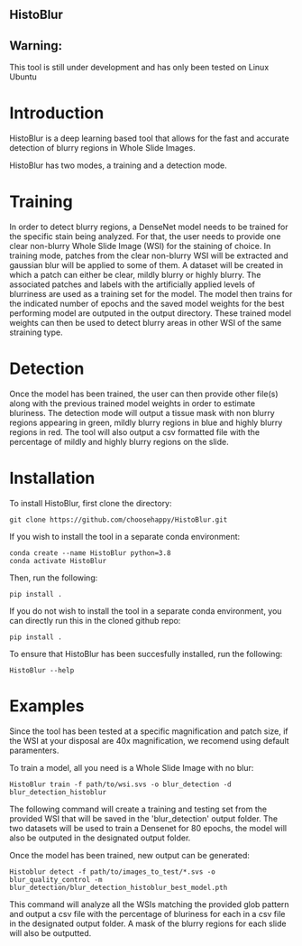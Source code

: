 ## HistoBlur

## Warning:
This tool is still under development and has only been tested on Linux Ubuntu


# Introduction

HistoBlur is a deep learning based tool that allows for the fast and accurate detection of blurry regions in Whole Slide Images.

HistoBlur has two modes, a training and a detection mode. 


# Training

In order to detect blurry regions, a DenseNet model needs to be trained for the specific stain being analyzed.
For that, the user needs to provide one clear non-blurry Whole Slide Image (WSI) for the staining of choice.
In training mode, patches from the clear non-blurry WSI will be extracted and gaussian blur will be applied to some of them. A dataset will be created
in which a patch can either be clear, mildly blurry or highly blurry. The associated patches and labels with the artificially applied levels of blurriness
are used as a training set for the model.
The model then trains for the indicated number of epochs and the saved model weights for the best performing model are outputed in the output directory.
These trained model weights can then be used to detect blurry areas in other WSI of the same straining type.

# Detection

Once the model has been trained, the user can then provide other file(s) along with the previous trained model weights in order to estimate bluriness.
The detection mode will output a tissue mask with non blurry regions appearing in green, mildly blurry regions in blue and highly blurry regions in red.
The tool will also output a csv formatted file with the percentage of mildly and highly blurry regions on the slide.

# Installation

To install HistoBlur, first clone the directory:

```
git clone https://github.com/choosehappy/HistoBlur.git
```

If you wish to install the tool in a separate conda environment:

```
conda create --name HistoBlur python=3.8
conda activate HistoBlur
```

Then, run the following:

```
pip install .
```

If you do not wish to install the tool in a separate conda environment, you can directly run this in the cloned github repo:

```
pip install .
```

To ensure that HistoBlur has been succesfully installed, run the following:

```
HistoBlur --help
```

# Examples

Since the tool has been tested at a specific magnification and patch size, if the WSI at your disposal are 40x magnification, we recomend using
default paramenters.

To train a model, all you need is a Whole Slide Image with no blur:
```
HistoBlur train -f path/to/wsi.svs -o blur_detection -d blur_detection_histoblur
```

The following command will create a training and testing set from the provided WSI that will be saved in the 'blur_detection' output folder.
The two datasets will be used to train a Densenet for 80 epochs, the model will also be outputed in the designated output folder.

Once the model has been trained, new output can be generated:

```
Histoblur detect -f path/to/images_to_test/*.svs -o blur_quality_control -m blur_detection/blur_detection_histoblur_best_model.pth
```

This command will analyze all the WSIs matching the provided glob pattern and output a csv file with the percentage of bluriness for each
in a csv file in the designated output folder. A mask of the blurry regions for each slide will also be outputted.





